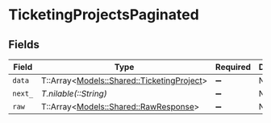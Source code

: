 # TicketingProjectsPaginated


## Fields

| Field                                                                                 | Type                                                                                  | Required                                                                              | Description                                                                           |
| ------------------------------------------------------------------------------------- | ------------------------------------------------------------------------------------- | ------------------------------------------------------------------------------------- | ------------------------------------------------------------------------------------- |
| `data`                                                                                | T::Array<[Models::Shared::TicketingProject](../../models/shared/ticketingproject.md)> | :heavy_minus_sign:                                                                    | N/A                                                                                   |
| `next_`                                                                               | *T.nilable(::String)*                                                                 | :heavy_minus_sign:                                                                    | N/A                                                                                   |
| `raw`                                                                                 | T::Array<[Models::Shared::RawResponse](../../models/shared/rawresponse.md)>           | :heavy_minus_sign:                                                                    | N/A                                                                                   |
